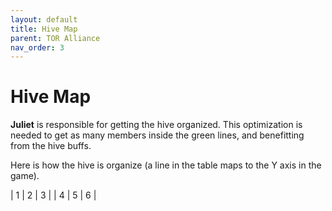 ```yaml
---
layout: default
title: Hive Map
parent: TOR Alliance
nav_order: 3
---
```

# Hive Map

**Juliet** is responsible for getting the hive organized. This optimization is needed to get
as many members inside the green lines, and benefitting from the hive buffs.

Here is how the hive is organize (a line in the table maps to the Y axis in the game).

| 1 | 2 | 3 |
| 4 | 5 | 6 |

